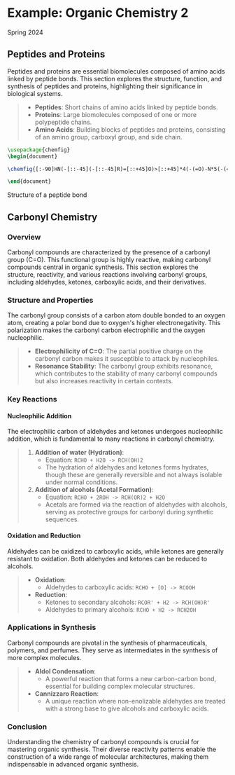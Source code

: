 # Example: **Organic Chemistry 2**

<span class="subtitle">
Spring 2024
</span>

## Peptides and Proteins

Peptides and proteins are essential biomolecules composed of amino acids linked by peptide bonds. This section explores the structure, function, and synthesis of peptides and proteins, highlighting their significance in biological systems.

<blockquote class="definition">

- **Peptides**: Short chains of amino acids linked by peptide bonds.
- **Proteins**: Large biomolecules composed of one or more polypeptide chains.
- **Amino Acids**: Building blocks of peptides and proteins, consisting of an amino group, carboxyl group, and side chain.

</blockquote>

```tikz
\usepackage{chemfig}
\begin{document}

\chemfig{[:-90]HN(-[::-45](-[::-45]R)=[::+45]O)>[::+45]*4(-(=O)-N*5(-(<:(=[::-60]O)-[::+60]OH)-(<[::+0])(<:[::-108])-S>)--)}

\end{document}
```

<span class="caption">
Structure of a peptide bond
</span>

## Carbonyl Chemistry

### Overview

Carbonyl compounds are characterized by the presence of a carbonyl group (C=O). This functional group is highly reactive, making carbonyl compounds central in organic synthesis. This section explores the structure, reactivity, and various reactions involving carbonyl groups, including aldehydes, ketones, carboxylic acids, and their derivatives.

### Structure and Properties

The carbonyl group consists of a carbon atom double bonded to an oxygen atom, creating a polar bond due to oxygen's higher electronegativity. This polarization makes the carbonyl carbon electrophilic and the oxygen nucleophilic.

<blockquote class="definition">

- **Electrophilicity of C=O**: The partial positive charge on the carbonyl carbon makes it susceptible to attack by nucleophiles.
- **Resonance Stability**: The carbonyl group exhibits resonance, which contributes to the stability of many carbonyl compounds but also increases reactivity in certain contexts.

</blockquote>

### Key Reactions

#### Nucleophilic Addition

The electrophilic carbon of aldehydes and ketones undergoes nucleophilic addition, which is fundamental to many reactions in carbonyl chemistry.

<blockquote class="example">

1. **Addition of water (Hydration)**:
   - Equation: `RCHO + H2O -> RCH(OH)2`
   - The hydration of aldehydes and ketones forms hydrates, though these are generally reversible and not always isolable under normal conditions.
2. **Addition of alcohols (Acetal Formation)**:
   - Equation: `RCHO + 2ROH -> RCH(OR)2 + H2O`
   - Acetals are formed via the reaction of aldehydes with alcohols, serving as protective groups for carbonyl during synthetic sequences.

</blockquote>

#### Oxidation and Reduction

Aldehydes can be oxidized to carboxylic acids, while ketones are generally resistant to oxidation. Both aldehydes and ketones can be reduced to alcohols.

<blockquote class="example">

- **Oxidation**:
  - Aldehydes to carboxylic acids: `RCHO + [O] -> RCOOH`
- **Reduction**:
  - Ketones to secondary alcohols: `RCOR' + H2 -> RCH(OH)R'`
  - Aldehydes to primary alcohols: `RCHO + H2 -> RCH2OH`

</blockquote>

### Applications in Synthesis

Carbonyl compounds are pivotal in the synthesis of pharmaceuticals, polymers, and perfumes. They serve as intermediates in the synthesis of more complex molecules.

<blockquote class="example">

- **Aldol Condensation**:
  - A powerful reaction that forms a new carbon-carbon bond, essential for building complex molecular structures.
- **Cannizzaro Reaction**:
  - A unique reaction where non-enolizable aldehydes are treated with a strong base to give alcohols and carboxylic acids.

</blockquote>

### Conclusion

Understanding the chemistry of carbonyl compounds is crucial for mastering organic synthesis. Their diverse reactivity patterns enable the construction of a wide range of molecular architectures, making them indispensable in advanced organic synthesis.

